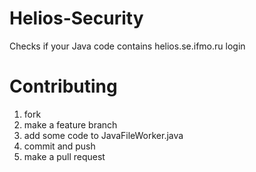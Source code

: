 # Helios-Security
Checks if your Java code contains helios.se.ifmo.ru login

# Contributing

1) fork
2) make a feature branch
3) add some code to JavaFileWorker.java
4) commit and push
5) make a pull request

